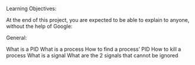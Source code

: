 Learning Objectives:

At the end of this project, you are expected to be able to explain to anyone, without the help of Google:

General:

What is a PID
What is a process
How to find a process’ PID
How to kill a process
What is a signal
What are the 2 signals that cannot be ignored
